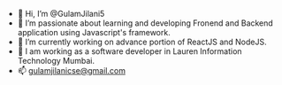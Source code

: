 - 👋 Hi, I’m @GulamJilani5
- 👀 I’m passionate about learning and developing Fronend and Backend application using Javascript's framework.
- 🌱 I’m currently working on advance portion of ReactJS and NodeJS.
- 💞️ I am working as a software developer in Lauren Information Technology Mumbai.
- 📫 gulamjilanicse@gmail.com

<!---
GulamJilani5/GulamJilani5 is a ✨ special ✨ repository because its `README.md` (this file) appears on your GitHub profile.
You can click the Preview link to take a look at your changes.
--->
